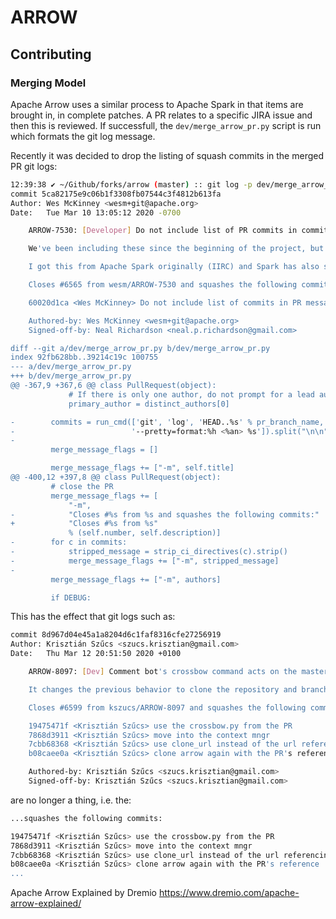 # ARROW

## Contributing

<!--What the common contributing model is, give overview of JIRA -->

### Merging Model

<!--Discuss SPARK and ARROW's merging model. Refer to script that is being used-->

Apache Arrow uses a similar process to Apache Spark in that items are brought in, in complete
patches. A PR relates to a specific JIRA issue and then this is reviewed. If successfull, the
`dev/merge_arrow_pr.py` script is run which formats the git log message.

Recently it was decided to drop the listing of squash commits in the merged PR git logs:

```bash
12:39:38 ✔ ~/Github/forks/arrow (master) :: git log -p dev/merge_arrow_pr.py
commit 5ca82175e9c06b1f3308fb07544c3f4812b613fa
Author: Wes McKinney <wesm+git@apache.org>
Date:   Tue Mar 10 13:05:12 2020 -0700

    ARROW-7530: [Developer] Do not include list of PR commits in commit message when using PR merge tool

    We've been including these since the beginning of the project, but my sense from reading commit logs is that they add noise and little extra information to our commit log. Since the commit message links back to the original PR, if someone is interested in looking at the evolution of a PR, they can look at the PR in the GitHub UI.

    I got this from Apache Spark originally (IIRC) and Spark has also stopped including the commit messages in their merges.

    Closes #6565 from wesm/ARROW-7530 and squashes the following commits:

    60020d1ca <Wes McKinney> Do not include list of commits in PR message when merging

    Authored-by: Wes McKinney <wesm+git@apache.org>
    Signed-off-by: Neal Richardson <neal.p.richardson@gmail.com>

diff --git a/dev/merge_arrow_pr.py b/dev/merge_arrow_pr.py
index 92fb628bb..39214c19c 100755
--- a/dev/merge_arrow_pr.py
+++ b/dev/merge_arrow_pr.py
@@ -367,9 +367,6 @@ class PullRequest(object):
             # If there is only one author, do not prompt for a lead author
             primary_author = distinct_authors[0]

-        commits = run_cmd(['git', 'log', 'HEAD..%s' % pr_branch_name,
-                          '--pretty=format:%h <%an> %s']).split("\n\n")
-
         merge_message_flags = []

         merge_message_flags += ["-m", self.title]
@@ -400,12 +397,8 @@ class PullRequest(object):
         # close the PR
         merge_message_flags += [
             "-m",
-            "Closes #%s from %s and squashes the following commits:"
+            "Closes #%s from %s"
             % (self.number, self.description)]
-        for c in commits:
-            stripped_message = strip_ci_directives(c).strip()
-            merge_message_flags += ["-m", stripped_message]
-
         merge_message_flags += ["-m", authors]

         if DEBUG:

```

This has the effect that git logs such as:

```bash
commit 8d967d04e45a1a8204d6c1faf8316cfe27256919
Author: Krisztián Szűcs <szucs.krisztian@gmail.com>
Date:   Thu Mar 12 20:51:50 2020 +0100

    ARROW-8097: [Dev] Comment bot's crossbow command acts on the master branch

    It changes the previous behavior to clone the repository and branch referenced by the pull request as arrow and execute its crossbow command with its configuration files.

    Closes #6599 from kszucs/ARROW-8097 and squashes the following commits:

    19475471f <Krisztián Szűcs> use the crossbow.py from the PR
    7868d3911 <Krisztián Szűcs> move into the context mngr
    7cbb68368 <Krisztián Szűcs> use clone_url instead of the url referencing the api endpoint
    b08caee0a <Krisztián Szűcs> clone arrow again with the PR's reference

    Authored-by: Krisztián Szűcs <szucs.krisztian@gmail.com>
    Signed-off-by: Krisztián Szűcs <szucs.krisztian@gmail.com>

```

are no longer a thing, i.e. the:

```bash
...squashes the following commits:

19475471f <Krisztián Szűcs> use the crossbow.py from the PR
7868d3911 <Krisztián Szűcs> move into the context mngr
7cbb68368 <Krisztián Szűcs> use clone_url instead of the url referencing the api endpoint
b08caee0a <Krisztián Szűcs> clone arrow again with the PR's reference
...
```

Apache Arrow Explained by Dremio
https://www.dremio.com/apache-arrow-explained/
